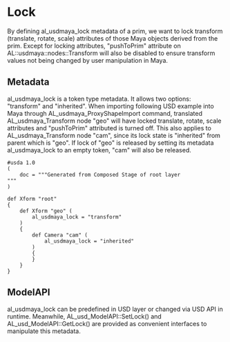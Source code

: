 # Lock

By defining al_usdmaya_lock metadata of a prim, we want to lock transform (translate, rotate, scale) attributes of those Maya objects derived from the prim. Except for locking attributes, "pushToPrim" attribute on AL::usdmaya::nodes::Transform will also be disabled to ensure transform values not being changed by user manipulation in Maya.

## Metadata
al_usdmaya_lock is a token type metadata. It allows two options: "transform" and "inherited". When importing following USD example into Maya through AL_usdmaya_ProxyShapeImport command, translated AL_usdmaya_Transform node "geo" will have locked translate, rotate, scale attributes and "pushToPrim" attributed is turned off. This also applies to AL_usdmaya_Transform node "cam", since its lock state is "inherited" from parent which is "geo". If lock of "geo" is released by setting its metadata al_usdmaya_lock to an empty token, "cam" will also be released.

```
#usda 1.0
(
    doc = """Generated from Composed Stage of root layer 
"""
)

def Xform "root"
{
    def Xform "geo" (
        al_usdmaya_lock = "transform"
    )
    {
        def Camera "cam" (
            al_usdmaya_lock = "inherited"
        )
        {
        }
    }
}
```

## ModelAPI

al_usdmaya_lock can be predefined in USD layer or changed via USD API in runtime. Meanwhile, AL_usd_ModelAPI::SetLock() and AL_usd_ModelAPI::GetLock() are provided as convenient interfaces to manipulate this metadata.